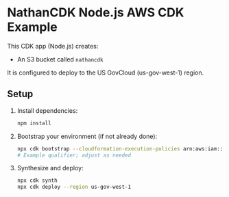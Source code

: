 
# NathanCDK Node.js AWS CDK Example

This CDK app (Node.js) creates:
- An S3 bucket called `nathancdk`

It is configured to deploy to the US GovCloud (us-gov-west-1) region.

## Setup

1. Install dependencies:
   ```bash
   npm install
   ```

2. Bootstrap your environment (if not already done):
   ```bash
   npx cdk bootstrap --cloudformation-execution-policies arn:aws:iam::aws:policy/AdministratorAccess --qualifier gov
   # Example qualifier; adjust as needed
   ```

3. Synthesize and deploy:
   ```bash
   npx cdk synth
   npx cdk deploy --region us-gov-west-1
   ```

